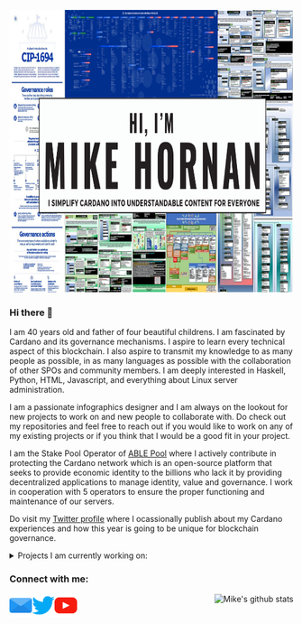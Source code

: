 <p align="center">
 <img src="image/presentation.png" height="500" width="1080" />
</p>

### Hi there 👋

I am 40 years old and father of four beautiful childrens. I am fascinated by Cardano and its governance mechanisms. I aspire to learn every technical aspect of this blockchain. I also aspire to transmit my knowledge to as many people as possible, in as many languages ​​as possible with the collaboration of other SPOs and community members. I am deeply interested in Haskell, Python, HTML, Javascript, and everything about Linux server administration.

I am a passionate infographics designer and I am always on the lookout for new projects to work on and new people to collaborate with. Do check out my repositories and feel free to reach out if you would like to work on any of my existing projects or if you think that I would be a good fit in your project.

I am the Stake Pool Operator of [ABLE Pool](https://cexplorer.io/pool/pool1mt8sdg37f2h3rypyuc77k7vxrjshtvjw04zdjlae9vdzyt9uu34) where I actively contribute in protecting the Cardano network which is an open-source platform that seeks to provide economic identity to the billions who lack it by providing decentralized applications to manage identity, value and governance. I work in cooperation with 5 operators to ensure the proper functioning and maintenance of our servers. 

Do visit my [Twitter profile](https://twitter.com/Hornan7) where I ocassionally publish about my Cardano experiences and how this year is going to be unique for blockchain governance. 

<details>
<summary>
  Projects I am currently working on:
</summary>
 
</br>

[![ReadMe Card](https://github-readme-stats.vercel.app/api/pin/?username=Hornan7&repo=Documentation)](https://github.com/Hornan7/Documentation)
[![ReadMe Card](https://github-readme-stats.vercel.app/api/pin/?username=Hornan7&repo=Testnet_Scenarios)](https://github.com/Hornan7/Testnet_Scenarios)
[![ReadMe Card](https://github-readme-stats.vercel.app/api/pin/?username=Hornan7&repo=CIPs)](https://github.com/Hornan7/CIPs/blob/master/CIP-1694/README.fr.md)
[![ReadMe Card](https://github-readme-stats.vercel.app/api/pin/?username=Hornan7&repo=sanchonet)](https://github.com/Hornan7/sanchonet)

</details>

 <h3 align="left">Connect with me:</h3>
<p align="left">
	<a href="mailto:mike.hornan@able-pool.io" target="_blank">
		<img align="left" src="image/email.svg" height="40" width="40" />
	    <a href="https://twitter.com/Hornan7" target="_blank">
		<img align="left" src="image/twitter.svg" height="40" width="40" />
		<a href="https://youtube.com/channel/UCK-LppIAFWNLhUiLSGliUpA" target="_blank">
		   <img align="left" src="image/youtube.svg" height="40" width="40" />
    </a>
</p>
      
<div align="right"> 
 
![Mike's github stats](https://github-readme-stats.vercel.app/api?username=Hornan7&show_icons=true)

</div>
